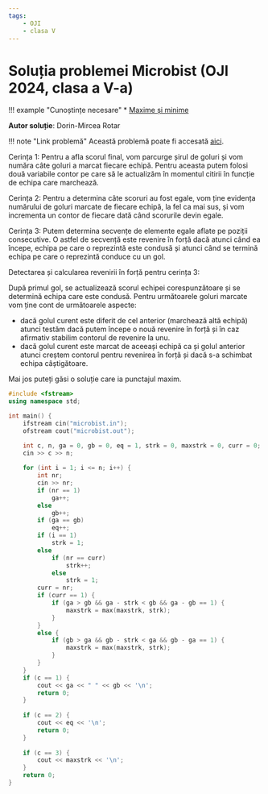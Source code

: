 ```yaml
---
tags:
    - OJI
    - clasa V
---
```


# Soluția problemei Microbist (OJI 2024, clasa a V-a)

!!! example "Cunoștințe necesare"
    * [Maxime și minime](https://edu.roalgo.ro/usor/maxime-minime/)

**Autor soluție**: Dorin-Mircea Rotar

!!! note "Link problemă"
    Această problemă poate fi accesată [aici](https://kilonova.ro/problems/2517/).

Cerința $1$: Pentru a afla scorul final, vom parcurge șirul de goluri și vom număra câte goluri a marcat fiecare echipă. Pentru aceasta putem folosi două variabile contor pe care să le actualizăm în momentul citirii în funcție de echipa care marchează.

Cerința $2$: Pentru a determina câte scoruri au fost egale, vom ține evidența numărului de goluri marcate de fiecare echipă, la fel ca mai sus, și vom incrementa un contor de fiecare dată când scorurile devin egale.

Cerința $3$: Putem determina secvențe de elemente egale aflate pe poziții consecutive. O astfel de secvență este revenire în forță dacă atunci când ea începe, echipa pe care o reprezintă este condusă și atunci când se termină echipa pe care o reprezintă conduce cu un gol.

Detectarea și calcularea revenirii în forță pentru cerința $3$:

După primul gol, se actualizează scorul echipei corespunzătoare și se determină echipa care este condusă. Pentru următoarele goluri marcate vom ține cont de următoarele aspecte:

- dacă golul curent este diferit de cel anterior (marchează altă echipă) atunci testăm dacă putem începe o nouă revenire în forță și în caz afirmativ stabilim contorul de revenire la unu.
- dacă golul curent este marcat de aceeași echipă ca și golul anterior atunci creștem contorul pentru revenirea în forță și dacă s-a schimbat echipa câștigătoare.

Mai jos puteți găsi o soluție care ia punctajul maxim.

```cpp
#include <fstream>
using namespace std;

int main() {
    ifstream cin("microbist.in");
    ofstream cout("microbist.out");

    int c, n, ga = 0, gb = 0, eq = 1, strk = 0, maxstrk = 0, curr = 0;
    cin >> c >> n;
    
    for (int i = 1; i <= n; i++) {
        int nr;
        cin >> nr;
        if (nr == 1)
            ga++;
        else
            gb++;
        if (ga == gb)
            eq++;
        if (i == 1)
            strk = 1;
        else
            if (nr == curr)
                strk++;
            else
                strk = 1;
        curr = nr;
        if (curr == 1) {
            if (ga > gb && ga - strk < gb && ga - gb == 1) {
                maxstrk = max(maxstrk, strk);
            }
        }
        else {
            if (gb > ga && gb - strk < ga && gb - ga == 1) {
                maxstrk = max(maxstrk, strk);
            }
        }
    }
    if (c == 1) {
        cout << ga << " " << gb << '\n';
        return 0;
    }
    
    if (c == 2) {
        cout << eq << '\n';
        return 0;
    }
    
    if (c == 3) {
        cout << maxstrk << '\n';
    }
    return 0;
}
```